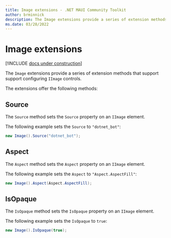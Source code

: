 ```yaml
---
title: Image extensions - .NET MAUI Community Toolkit
author: brminnick
description: The Image extensions provide a series of extension methods that support configuring IImage controls
ms.date: 03/28/2022
---
```


# Image extensions

[!INCLUDE [docs under construction](../../includes/preview-note.md)]

The `Image` extensions provide a series of extension methods that support support configuring `IImage` controls.

The extensions offer the following methods:

## Source

The `Source` method sets the `Source` property on an `IImage` element.

The following example sets the `Source` to `"dotnet_bot"`:

```csharp
new Image().Source("dotnet_bot");
```

## Aspect

The `Aspect` method sets the `Aspect` property on an `IImage` element.

The following example sets the `Aspect` to `"Aspect.AspectFill"`:

```csharp
new Image().Aspect(Aspect.AspectFill);
```

## IsOpaque

The `IsOpaque` method sets the `IsOpaque` property on an `IImage` element.

The following example sets the `IsOpaque` to `true`:

```csharp
new Image().IsOpaque(true);
```
